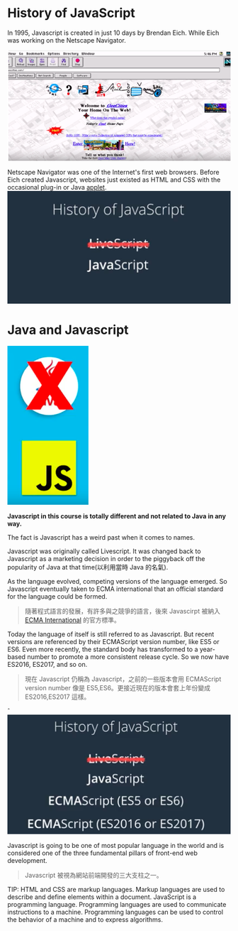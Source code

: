 # History of JavaScript
In 1995, Javascript is created in just 10 days by Brendan Eich. While Eich was working on the Netscape Navigator.



![](/assets/historyOfJavascript_1.png)

Netscape Navigator was one of the Internet's first web browsers. Before Eich created Javascript, websites just existed as HTML and CSS with the occasional plug-in or Java [applet](https://tw.voicetube.com/definition/applet).
![](/assets/historyOfJavascript_2.png)

# Java and Javascript
![](/assets/historyOfJavascript_3.png)

**Javascript in this course is totally different and not related to Java in any way.**

The fact is Javascript has a weird past when it comes to names.

Javascript was originally called Livescript. It was changed back to Javascript as a marketing decision in order to the piggyback off the popularity of Java at that time(以利用當時 Java 的名氣).

As the language evolved, competing versions of the language emerged. So Javascript eventually taken to ECMA international that an official standard for the language could be formed.

> 隨著程式語言的發展，有許多與之競爭的語言，後來 Javascirpt 被納入 [ECMA International](https://zh.wikipedia.org/wiki/Ecma国际) 的官方標準。

Today the language of itself is still referred to as Javascript. But recent versions are referenced by their ECMAScript version number, like ES5 or ES6. Even more recently, the standard body has transformed to a year-based number to promote a more consistent release cycle. So we now have ES2016, ES2017, and so on.
> 現在 Javascript 仍稱為 Javascript，之前的一些版本會用 ECMAScript version number 像是 ES5,ES6。更接近現在的版本會套上年份變成 ES2016,ES2017 這樣。

ˆ![](/assets/assets:historyOfJavascript_3.png)

Javascript is going to be one of most popular language in the world and is considered one of the three fundamental pillars of front-end web development. 
> Javascript 被視為網站前端開發的三大支柱之一。

TIP: HTML and CSS are markup languages. Markup languages are used to describe and define elements within a document. 
JavaScript is a programming language. Programming languages are used to communicate instructions to a machine. Programming languages can be used to control the behavior of a machine and to express algorithms.